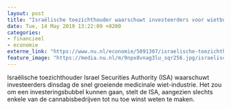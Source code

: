 ```yaml
---
layout: post
title: "Israëlische toezichthouder waarschuwt investeerders voor wietbubbel"
date: Tue, 14 May 2019 13:22:09 +0200
categories: 
- financieel 
- economie 
externe_link: "https://www.nu.nl/economie/5891307/israelische-toezichthouder-waarschuwt-investeerders-voor-wietbubbel.html"
feature_image: "https://media.nu.nl/m/9npx8vnag3lu_sqr256.jpg/israelische-toezichthouder-waarschuwt-investeerders-voor-wietbubbel.jpg"
---
```


Israëlische toezichthouder Israel Securities Authority (ISA) waarschuwt investeerders dinsdag de snel groeiende medicinale wiet-industrie. Het zou om een investeringsbubbel kunnen gaan, stelt de ISA, aangezien slechts enkele van de cannabisbedrijven tot nu toe winst weten te maken.
